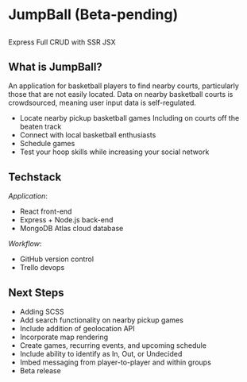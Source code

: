 # JumpBall (Beta-pending)

## 
Express Full CRUD with SSR JSX

## What is JumpBall?
An application for basketball players to find nearby courts, particularly those that are not easily located. Data on nearby basketball courts is crowdsourced, meaning user input data is self-regulated.
- Locate nearby pickup basketball games
 Including on courts off the beaten track
- Connect  with local basketball enthusiasts
- Schedule games 
- Test your hoop skills while increasing your social network

## Techstack
_Application_:
- React front-end
- Express + Node.js back-end
- MongoDB Atlas cloud database

_Workflow_:
- GitHub version control
- Trello devops

## Next Steps
- Adding SCSS
- Add search functionality on nearby pickup games
- Include addition of geolocation API
- Incorporate map rendering 
- Create games, recurring events, and upcoming schedule
- Include ability to identify as In, Out, or Undecided
- Imbed messaging from player-to-player and within groups
- Beta release
